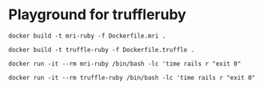 # Playground for truffleruby


```
docker build -t mri-ruby -f Dockerfile.mri .
```

```
docker build -t truffle-ruby -f Dockerfile.truffle .
```

```
docker run -it --rm mri-ruby /bin/bash -lc 'time rails r "exit 0"

```

```
docker run -it --rm truffle-ruby /bin/bash -lc 'time rails r "exit 0"
```
